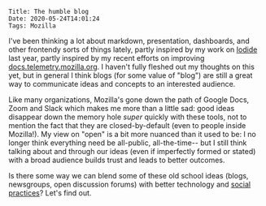     Title: The humble blog
    Date: 2020-05-24T14:01:24
    Tags: Mozilla

I've been thinking a lot about markdown, presentation, dashboards, and
other frontendy sorts of things lately, partly inspired by my work on [Iodide] last
year, partly inspired by my recent efforts on improving [docs.telemetry.mozilla.org]. I haven't fully
fleshed out my thoughts on this yet, but in general I think blogs (for some value of "blog")
are still a great way to communicate ideas and concepts to an interested audience.

Like many organizations, Mozilla's gone down the path of Google Docs, Zoom and Slack which
makes me more than a little sad: good ideas disappear down the memory hole _super_ quickly with these tools, not to mention the fact that they are closed-by-default (even to people inside Mozilla!). My view on "open" is a bit more nuanced than it used to be:
I no longer think everything need be all-public, all-the-time-- but I still think talking about
and through our ideas (even if imperfectly formed or stated) with a broad audience builds trust and leads
to better outcomes.

Is there some way we can blend some of these old school ideas (blogs, newsgroups, open discussion
forums) with better technology and [social practices]? Let's find out.

[iodide]: https://iodide.io
[docs.telemetry.mozilla.org]: https://docs.telemetry.mozilla.org
[social practices]: https://www.mozilla.org/en-US/about/governance/policies/participation/
